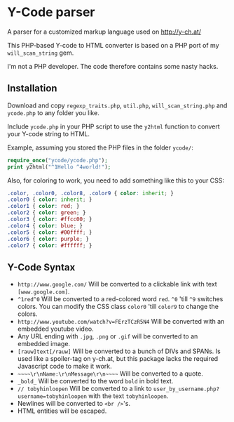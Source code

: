 Y-Code parser
=============
A parser for a customized markup language used on http://y-ch.at/

This PHP-based Y-code to HTML converter is based on a PHP port of my
`will_scan_string` gem.

I'm not a PHP developer. The code therefore contains some nasty hacks.

Installation
------------
Download and copy `regexp_traits.php`, `util.php`, `will_scan_string.php` and
`ycode.php` to any folder you like.

Include `ycode.php` in your PHP script to use the `y2html` function to convert
your Y-code string to HTML.

Example, assuming you stored the PHP files in the folder `ycode/`:

```php
require_once("ycode/ycode.php");
print y2html("^1Hello ^4world!");
```

Also, for coloring to work, you need to add something like this to your CSS:

```css
.color, .color0, .color8, .color9 { color: inherit; }
.color0 { color: inherit; }
.color1 { color: red; }
.color2 { color: green; }
.color3 { color: #ffcc00; }
.color4 { color: blue; }
.color5 { color: #00ffff; }
.color6 { color: purple; }
.color7 { color: #ffffff; }
```

Y-Code Syntax
-------------
- `http://www.google.com/` Will be converted to a clickable link with text
  `[www.google.com]`.
- `^1red^0` Will be converted to a red-colored word `red`. `^0` 'till `^9`
  switches colors. You can modify the CSS class `color0` 'till `color9` to
  change the colors.
- `http://www.youtube.com/watch?v=FErzTCzR5N4` Will be converted with an
  embedded youtube video.
- Any URL ending with `.jpg`, `.png` or `.gif` will be converted to an
  embedded image.
- `[rauw]text[/rauw]` Will be converted to a bunch of DIVs and SPANs. Is used
  like a spoiler-tag on y-ch.at, but this package lacks the required Javascript
  code to make it work.
- `~~~~\r\nName:\r\nMessage\r\n~~~~` Will be converted to a quote.
- `_bold_` Will be converted to the word `bold` in bold text.
- `// tobyhinloopen` Will be converted to a link to
  `user_by_username.php?username=tobyhinloopen` with the text `tobyhinloopen`.
- Newlines will be converted to `<br />`'s.
- HTML entities will be escaped.